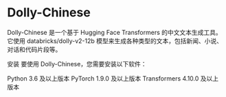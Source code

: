 # Dolly-Chinese
Dolly-Chinese 是一个基于 Hugging Face Transformers 的中文文本生成工具。它使用 databricks/dolly-v2-12b 模型来生成各种类型的文本，包括新闻、小说、对话和代码片段等。

安装
要使用 Dolly-Chinese，您需要安装以下软件：

Python 3.6 及以上版本
PyTorch 1.9.0 及以上版本
Transformers 4.10.0 及以上版本

